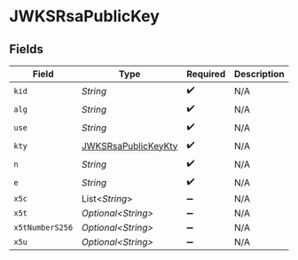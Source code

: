 # JWKSRsaPublicKey


## Fields

| Field                                                                 | Type                                                                  | Required                                                              | Description                                                           |
| --------------------------------------------------------------------- | --------------------------------------------------------------------- | --------------------------------------------------------------------- | --------------------------------------------------------------------- |
| `kid`                                                                 | *String*                                                              | :heavy_check_mark:                                                    | N/A                                                                   |
| `alg`                                                                 | *String*                                                              | :heavy_check_mark:                                                    | N/A                                                                   |
| `use`                                                                 | *String*                                                              | :heavy_check_mark:                                                    | N/A                                                                   |
| `kty`                                                                 | [JWKSRsaPublicKeyKty](../../models/components/JWKSRsaPublicKeyKty.md) | :heavy_check_mark:                                                    | N/A                                                                   |
| `n`                                                                   | *String*                                                              | :heavy_check_mark:                                                    | N/A                                                                   |
| `e`                                                                   | *String*                                                              | :heavy_check_mark:                                                    | N/A                                                                   |
| `x5c`                                                                 | List\<*String*>                                                       | :heavy_minus_sign:                                                    | N/A                                                                   |
| `x5t`                                                                 | *Optional\<String>*                                                   | :heavy_minus_sign:                                                    | N/A                                                                   |
| `x5tNumberS256`                                                       | *Optional\<String>*                                                   | :heavy_minus_sign:                                                    | N/A                                                                   |
| `x5u`                                                                 | *Optional\<String>*                                                   | :heavy_minus_sign:                                                    | N/A                                                                   |